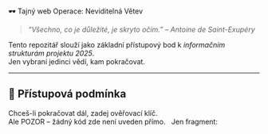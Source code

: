  🕶 Tajný web Operace: Neviditelná Větev

> *“Všechno, co je důležité, je skryto očím.” – Antoine de Saint-Exupéry*

Tento repozitář slouží jako základní přístupový bod k *informačním strukturám projektu 2025*.  
Jen vybraní jedinci vědí, kam pokračovat.

---

## 🧩 Přístupová podmínka

Chceš-li pokračovat dál, zadej ověřovací klíč.  
Ale POZOR – žádný kód zde není uveden přímo.  
Jen fragment:
